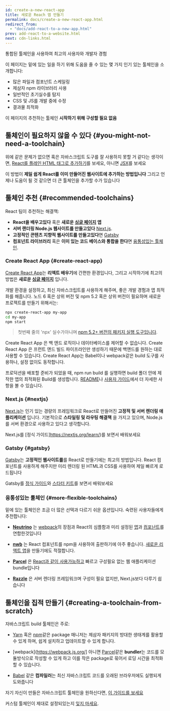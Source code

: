 ```yaml
---
id: create-a-new-react-app
title: 새로운 Reach 앱 만들기
permalink: docs/create-a-new-react-app.html
redirect_from:
  - "docs/add-react-to-a-new-app.html"
prev: add-react-to-a-website.html
next: cdn-links.html
---
```


통합된 툴체인을 사용하여 최고의 사용자와 개발자 경험

이 페이지는 밑에 있는 일을 하기 위해 도움을 줄 수 있는 몇 가지 인기 있는 툴체인을 소개합니다:

* 많은 파일과 컴포넌트 스케일링
* 제삼자 npm 라이브러리 사용
* 일반적인 초기실수를 탐지
* CSS 및 JS를 개발 중에 수정
* 결과물 최적화

이 페이지의 추천하는 툴체인 **시작하기 위해 구성할 필요 없음**

## 툴체인이 필요하지 않을 수 있다 {#you-might-not-need-a-toolchain}

위에 같은 문제가 없으면 혹은 자바스크립트 도구를 잘 사용하지 못할 거 같다는 생각이면, [React를 플레인 HTML 태그로 추가하기](/docs/add-react-to-a-website.html)를 보세요, 아니면 [JSX](/docs/add-react-to-a-website.html#optional-try-react-with-jsx)를 보세요

이 방법이 **제일 쉽게 React를 이미 만들어진 웹사이트에 추가하는 방법입니다** 그리고 언제나 도움이 될 것 같으면 더 큰 툴체인을 추가할 수가 있습니다

## 툴체인 추천 {#recommended-toolchains}

React 팀이 추천하는 해결책:

- **React을 배우고있다** 혹은 **새로운 [싱글 페이지](/docs/glossary.html#single-page-application) 앱**  
- **서버 랜더링 Node.js 웹사이트를 만들고있다** [Next.js](#nextjs). 
- **고정적인 콘텐츠 지향적 웹사이트를 만들고있다**면 [Gatsby](#gatsby)
- **컴포넌트 라이브러리** 혹은 **이미 있는 코드 베이스와 통합을 한다**면 [융통성있는 툴체인](#more-flexible-toolchains).

### Create React App {#create-react-app}

[Create React App](https://github.com/facebookincubator/create-react-app)는 **리엑트 배우기**에 간편한 환경입니다, 그리고 시작하기에 최고의 방법은 **새로운 [싱글 페이지](/docs/glossary.html#single-page-application)** 입니다.

개발 환경을 설정하고, 최신 자바스크립트를 사용하게 해주며, 좋은 개발 경험과 앱 최적화를 해줍니다. 노드 6 혹은 상위 버전 및 npm 5.2 혹은 상위 버전이 필요하며 새로운 프로젝트를 만들기 위해서는:

```bash
npx create-react-app my-app
cd my-app
npm start
```

>
>
>첫번째 줄의 'npx' 실수가아니며 [npm 5.2+ 버전의 패키지 실행 도구입니다](https://medium.com/@maybekatz/introducing-npx-an-npm-package-runner-55f7d4bd282b).

Create React App 은 백 앤드 로직이나 데이터베이스를 제어할 수 없습니다. Create React App 은 프런트 앤드 빌드 파이프라인만 생성하기 때문에 백앤드를 원하는 대로 사용할 수 있습니다. Create React App는 Babel이나 webpack같은 build 도구를 사용하나, 설정 없이도 동작합니다.

프로덕션을 배포할 준비가 되었을 때, npm run build 를 실행하면 build 폴더 안에 제작한 앱의 최적화된 Build를 생성합니다. [README](https://github.com/facebookincubator/create-react-app#create-react-app-)나 [사용자 가이드](https://github.com/facebookincubator/create-react-app/blob/master/packages/react-scripts/template/README.md#table-of-contents)에서 더 자세한 사항을 볼 수 있습니다.

### Next.js {#nextjs}

[Next.js](https://nextjs.org/)는 인기 있는 경량의 프레임워크로 React로 만들어진 **고정적 및 서버 렌더링 애플리케이션** 입니다. 기본적으로 **스타일링 및 라우팅 해결책** 을 가지고 있으며, Node.js를 서버 환경으로 사용하고 있다고 생각합니다.

Next.js를 [정식 가이드]https://nextjs.org/learn/)를 보면서 배워보세요


### Gatsby {#gatsby}

[Gatsby](https://www.gatsbyjs.org/)는 **고정적인 웹사이트를**를 React로 만들기에는 최고의 방법입니다. React 컴포넌트를 사용하게 해주지만 미리 렌더링 된 HTML과 CSS를 사용하여 제일 빠르게 로드됩니다

Gatsby를 [정식 가이드](https://www.gatsbyjs.org/docs/)와 [스타터 키트](https://www.gatsbyjs.org/docs/gatsby-starters/)를 보면서 배워보세요

### 융통성있는 툴체인 {#more-flexible-toolchains}

밑에 있는 툴체인은 조금 더 많은 선택과 다르기 쉬운 옵션입니다. 숙련된 사용자들에게 추천합니다:

- **[Neutrino](https://neutrinojs.org/)** 는 [webpack](https://webpack.js.org/)의 장점과 React의 심플함과 미리 설정된 [앱](https://neutrinojs.org/packages/react/)과 [컴포난트](https://neutrinojs.org/packages/react-components/)를 연합한것입니다
 
- **[nwb](https://github.com/insin/nwb)** 는 React 컴포넌트를 npm을 사용하여 출판하기에 아주 좋습니다. [새로운 리액트 앱](https://github.com/insin/nwb/blob/master/docs/guides/ReactApps.md#developing-react-apps-with-nwb)을 만들기에도 적절합니다.

- **[Parcel](https://parceljs.org/)** 은 [React과 같이 사용가능하고](https://parceljs.org/recipes.html#react) 빠르고 구성필요 없는 웹 애플리케이션 bundle입니다

- **[Razzle](https://github.com/jaredpalmer/razzle)** 은 서버 렌더링 프레임워크며 구성이 필요 없지만, Next.js보다 다루기 쉽습니다

## 툴체인을 집적 만들기 {#creating-a-toolchain-from-scratch}

자바스크립트 build 툴체인은 주로:

* [Yarn](https://yarnpkg.com/) 혹은 [npm](https://www.npmjs.com/)같은 package 매니저는 제삼자 패키지의 방대한 생태계를 활용할 수 있게 하며, 쉽게 설치하고 업데이트할 수 있게 합니다.

* [webpack](https://webpack.js.org/] 아니면 [Parcel](https://parceljs.org/)같은 **bundler**는 코드를 모듈방식으로 작성할 수 있게 하고 이를 작은 package로 묶어서 로딩 시간을 최적화 할 수 있습니다.

* [Babel](https://babeljs.io/) 같은 **컴파일러**는 최신 자바스크립트 코드를 오래된 브라우저에도 실행되게 도와줍니다

자기 자신이 만들은 자바스크립트 툴체인을 원하신다면, [이 가이드를 보세요](https://blog.usejournal.com/creating-a-react-app-from-scratch-f3c693b84658)

커스텀 툴체인이 제대로 설정되있는지 [잊지 마세요](/docs/optimizing-performance.html#use-the-production-build).
